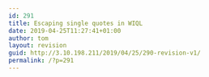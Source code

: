 ```yaml
---
id: 291
title: Escaping single quotes in WIQL
date: 2019-04-25T11:27:41+01:00
author: tom
layout: revision
guid: http://3.10.198.211/2019/04/25/290-revision-v1/
permalink: /?p=291
---
```

